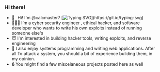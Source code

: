 ### Hi there! 

- 👻⠀Hi! I'm @calcmaster7
[![Typing SVG](https://readme-typing-svg.demolab.com/?lines=My+name+is+Dan+Gray;Nice+to+meet+you!!!)](https://git.io/typing-svg)
- 🧑🏻‍💻 I’m a cyber security engineer , ethical hacker, and software developer
     who wants to write his own exploits instead of running someone else's 
- 😈 I'm interested in building hacker tools, writing exploits, and reverse engineering
- 🤖 I also enjoy systems programming and writing web applications. After all To attack a system,
     you should a bit of experience building them, in my opinion.
- 🔒 You might find a few miscelaneous projects posted here as well

<!--
**calcmaster7/calcmaster7** is a ✨ _special_ ✨ repository because its `README.md` (this file) appears on your GitHub profile.

Here are some ideas to get you started:

- 👻⠀Hi! I'm @calcmaster7
- 🧑🏻‍💻 I’m a cyber security engineer , ethical hacker, and software developer
     who wants to write his own exploits instead of running someone else's 
- 😈 I'm interested in building hacker tools, writing exploits, and reverse engineering
- 🤖 I also enjoy systems programming and writing web applications. After all To attack a system,
     you should a bit of experience building them, in my opinion.
- 🔒 You might find a few miscelaneous projects posted here as well

-->
